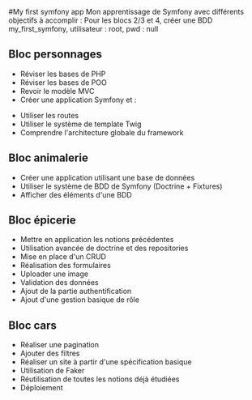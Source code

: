 #My first symfony app
Mon apprentissage de Symfony avec différents objectifs à accomplir  : 
Pour les blocs 2/3 et 4,  créer une BDD my_first_symfony, utilisateur : root, pwd : null

## Bloc personnages
* Réviser les bases de PHP
* Réviser les bases de POO
* Revoir le modèle MVC
* Créer une application Symfony et  :  
- Utiliser les routes  
- Utiliser le système de template Twig  
- Comprendre l'architecture globale du framework 
## Bloc animalerie
* Créer une application utilisant une base de données
* Utiliser le système de BDD de Symfony (Doctrine + Fixtures)
* Afficher des éléments d'une BDD

## Bloc épicerie
* Mettre en application les notions précédentes
* Utilisation avancée de doctrine et des repositories
* Mise en place d'un CRUD
* Réalisation des formulaires
* Uploader une image
* Validation des données
* Ajout de la partie authentification
* Ajout d'une gestion basique de rôle

## Bloc cars
* Réaliser une pagination
* Ajouter des filtres
* Réaliser un site à partir d'une spécification basique
* Utilisation de Faker
* Réutilisation de toutes les notions déjà étudiées
* Déploiement